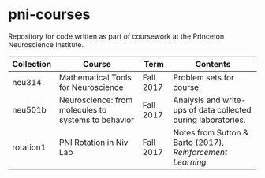 # pni-courses
Repository for code written as part of coursework at the Princeton Neuroscience Institute.

| Collection | Course                                              | Term      | Contents                                                      |
|------------|-----------------------------------------------------|-----------|---------------------------------------------------------------|
| neu314     | Mathematical Tools for Neuroscience                 | Fall 2017 | Problem sets for course                                       |
| neu501b    | Neuroscience: from molecules to systems to behavior | Fall 2017 | Analysis and write-ups of data collected during laboratories. |
| rotation1  | PNI Rotation in Niv Lab                             | Fall 2017 | Notes from Sutton & Barto (2017), *Reinforcement Learning*    |
